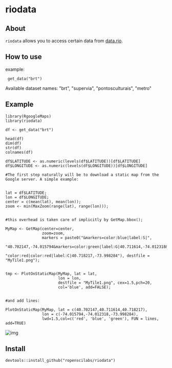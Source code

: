 # riodata

## About 

`riodata` allows you to access certain data from [data.rio](http://data.rio/). 

## How to use

example:

     get_data("brt")

Available dataset names: "brt", "supervia", "pontosculturais", "metro"

## Example 

    library(RgoogleMaps)
    library(riodata)

    df <- get_data("brt")

    head(df)
    dim(df)
    str(df)
    colnames(df)

    df$LATITUDE <- as.numeric(levels(df$LATITUDE))[df$LATITUDE]
    df$LONGITUDE <- as.numeric(levels(df$LONGITUDE))[df$LONGITUDE]

    #The first step naturally will be to download a static map from the Google server. A simple example:


    lat = df$LATITUDE;
    lon = df$LONGITUDE;
    center = c(mean(lat), mean(lon));
    zoom <- min(MaxZoom(range(lat), range(lon)));


    #this overhead is taken care of implicitly by GetMap.bbox();

    MyMap <- GetMap(center=center,
                    zoom=zoom,
                    markers = paste0("&markers=color:blue|label:S|",
                                      "40.702147,-74.015794&markers=color:green|label:G|40.711614,-74.012318&markers=",
                                      "color:red|color:red|label:C|40.718217,-73.998284"), destfile = "MyTile1.png");


    tmp <- PlotOnStaticMap(MyMap, lat = lat,
                           lon = lon,
                           destfile = "MyTile1.png", cex=1.5,pch=20,
                           col='blue', add=FALSE);


    #and add lines:

    PlotOnStaticMap(MyMap, lat = c(40.702147,40.711614,40.718217),
                    lon = c(-74.015794,-74.012318,-73.998284),
                    lwd=1.5,col=c('red', 'blue', 'green'), FUN = lines, add=TRUE)

![img](./img/mapExample.png)

## Install

    devtools::install_github("ropenscilabs/riodata")

